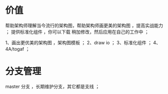 # 价值
   
   帮助架构师理解当今流行的架构图，帮助架构师画更美的架构图 ，提高实战能力 ；
   提供标准化组件 ，你可以下载 稍加修改，然后应用在自己的工作中 ； 

1、画出更优美的架构图 ，架构图模板 ；
2、draw io ；
3、标准化组件  ；
4、4A/togaf ；




# 分支管理
  master 分支 ，长期维护分支，其它都是支线 ；





